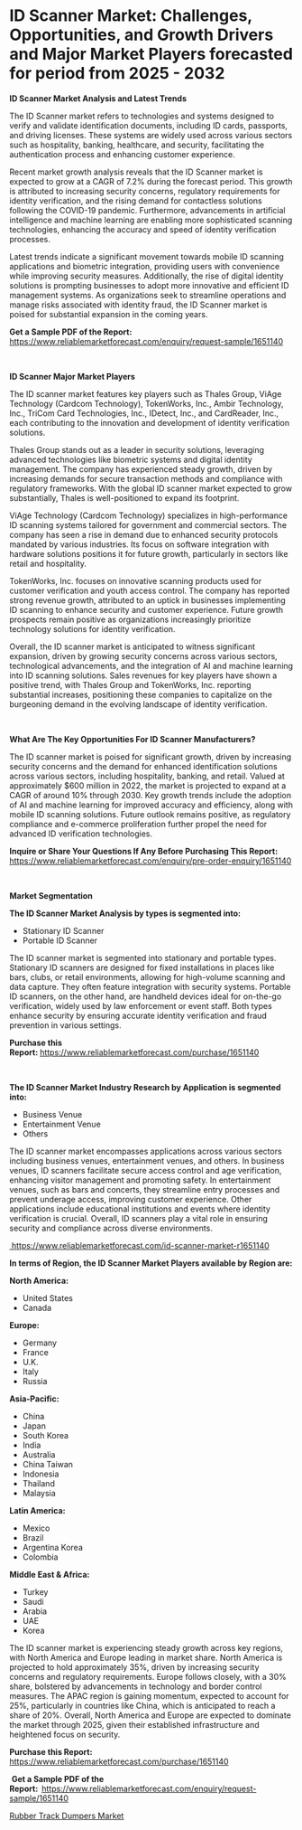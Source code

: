 <p><h1>ID Scanner Market: Challenges, Opportunities, and Growth Drivers and Major Market Players forecasted for period from 2025 - 2032</h1></p><p><strong>ID Scanner Market Analysis and Latest Trends</strong></p>
<p><p>The ID Scanner market refers to technologies and systems designed to verify and validate identification documents, including ID cards, passports, and driving licenses. These systems are widely used across various sectors such as hospitality, banking, healthcare, and security, facilitating the authentication process and enhancing customer experience.</p><p>Recent market growth analysis reveals that the ID Scanner market is expected to grow at a CAGR of 7.2% during the forecast period. This growth is attributed to increasing security concerns, regulatory requirements for identity verification, and the rising demand for contactless solutions following the COVID-19 pandemic. Furthermore, advancements in artificial intelligence and machine learning are enabling more sophisticated scanning technologies, enhancing the accuracy and speed of identity verification processes.</p><p>Latest trends indicate a significant movement towards mobile ID scanning applications and biometric integration, providing users with convenience while improving security measures. Additionally, the rise of digital identity solutions is prompting businesses to adopt more innovative and efficient ID management systems. As organizations seek to streamline operations and manage risks associated with identity fraud, the ID Scanner market is poised for substantial expansion in the coming years.</p></p>
<p><strong>Get a Sample PDF of the Report:&nbsp;</strong> <a href="https://www.reliablemarketforecast.com/enquiry/request-sample/1651140?utm_campaign=1105&utm_medium=2&utm_source=Github&utm_content=ia&utm_term=17022025&utm_id=id-scanner">https://www.reliablemarketforecast.com/enquiry/request-sample/1651140</a></p>
<p>&nbsp;</p>
<p><strong>ID Scanner Major Market Players</strong></p>
<p><p>The ID scanner market features key players such as Thales Group, ViAge Technology (Cardcom Technology), TokenWorks, Inc., Ambir Technology, Inc., TriCom Card Technologies, Inc., IDetect, Inc., and CardReader, Inc., each contributing to the innovation and development of identity verification solutions.</p><p>Thales Group stands out as a leader in security solutions, leveraging advanced technologies like biometric systems and digital identity management. The company has experienced steady growth, driven by increasing demands for secure transaction methods and compliance with regulatory frameworks. With the global ID scanner market expected to grow substantially, Thales is well-positioned to expand its footprint.</p><p>ViAge Technology (Cardcom Technology) specializes in high-performance ID scanning systems tailored for government and commercial sectors. The company has seen a rise in demand due to enhanced security protocols mandated by various industries. Its focus on software integration with hardware solutions positions it for future growth, particularly in sectors like retail and hospitality.</p><p>TokenWorks, Inc. focuses on innovative scanning products used for customer verification and youth access control. The company has reported strong revenue growth, attributed to an uptick in businesses implementing ID scanning to enhance security and customer experience. Future growth prospects remain positive as organizations increasingly prioritize technology solutions for identity verification.</p><p>Overall, the ID scanner market is anticipated to witness significant expansion, driven by growing security concerns across various sectors, technological advancements, and the integration of AI and machine learning into ID scanning solutions. Sales revenues for key players have shown a positive trend, with Thales Group and TokenWorks, Inc. reporting substantial increases, positioning these companies to capitalize on the burgeoning demand in the evolving landscape of identity verification.</p></p>
<p>&nbsp;</p>
<p><strong>What Are The Key Opportunities For ID Scanner Manufacturers?</strong></p>
<p><p>The ID scanner market is poised for significant growth, driven by increasing security concerns and the demand for enhanced identification solutions across various sectors, including hospitality, banking, and retail. Valued at approximately $600 million in 2022, the market is projected to expand at a CAGR of around 10% through 2030. Key growth trends include the adoption of AI and machine learning for improved accuracy and efficiency, along with mobile ID scanning solutions. Future outlook remains positive, as regulatory compliance and e-commerce proliferation further propel the need for advanced ID verification technologies.</p></p>
<p><strong>Inquire or Share Your Questions If Any Before Purchasing This Report:</strong> <a href="https://www.reliablemarketforecast.com/enquiry/pre-order-enquiry/1651140?utm_campaign=1105&utm_medium=2&utm_source=Github&utm_content=ia&utm_term=17022025&utm_id=id-scanner">https://www.reliablemarketforecast.com/enquiry/pre-order-enquiry/1651140</a></p>
<p>&nbsp;</p>
<p><strong>Market Segmentation</strong></p>
<p><strong>The ID Scanner Market Analysis by types is segmented into:</strong></p>
<p><ul><li>Stationary ID Scanner</li><li>Portable ID Scanner</li></ul></p>
<p><p>The ID scanner market is segmented into stationary and portable types. Stationary ID scanners are designed for fixed installations in places like bars, clubs, or retail environments, allowing for high-volume scanning and data capture. They often feature integration with security systems. Portable ID scanners, on the other hand, are handheld devices ideal for on-the-go verification, widely used by law enforcement or event staff. Both types enhance security by ensuring accurate identity verification and fraud prevention in various settings.</p></p>
<p><strong>Purchase this Report:&nbsp;</strong><a href="https://www.reliablemarketforecast.com/purchase/1651140?utm_campaign=1105&utm_medium=2&utm_source=Github&utm_content=ia&utm_term=17022025&utm_id=id-scanner">https://www.reliablemarketforecast.com/purchase/1651140</a></p>
<p>&nbsp;</p>
<p><strong>The ID Scanner Market Industry Research by Application is segmented into:</strong></p>
<p><ul><li>Business Venue</li><li>Entertainment Venue</li><li>Others</li></ul></p>
<p><p>The ID scanner market encompasses applications across various sectors including business venues, entertainment venues, and others. In business venues, ID scanners facilitate secure access control and age verification, enhancing visitor management and promoting safety. In entertainment venues, such as bars and concerts, they streamline entry processes and prevent underage access, improving customer experience. Other applications include educational institutions and events where identity verification is crucial. Overall, ID scanners play a vital role in ensuring security and compliance across diverse environments.</p></p>
<p><a href="https://www.reliablemarketforecast.com/id-scanner-market-r1651140?utm_campaign=1105&utm_medium=2&utm_source=Github&utm_content=ia&utm_term=17022025&utm_id=id-scanner">&nbsp;https://www.reliablemarketforecast.com/id-scanner-market-r1651140</a></p>
<p><strong>In terms of Region, the ID Scanner Market Players available by Region are:</strong></p>
<p>
    <p> <strong> North America: </strong>
        <ul>
            <li>United States</li>
            <li>Canada</li>
        </ul>
        </p> 
    <p> <strong> Europe: </strong>
        <ul>
            <li>Germany</li>
            <li>France</li>
            <li>U.K.</li>
            <li>Italy</li>
            <li>Russia</li>
        </ul>
        </p> 
    <p> <strong> Asia-Pacific: </strong>
        <ul>
            <li>China</li>
            <li>Japan</li>
            <li>South Korea</li>
            <li>India</li>
            <li>Australia</li>
            <li>China Taiwan</li>
            <li>Indonesia</li>
            <li>Thailand</li>
            <li>Malaysia</li>
        </ul>
        </p> 
    <p> <strong> Latin America: </strong>
        <ul>
            <li>Mexico</li>
            <li>Brazil</li>
            <li>Argentina Korea</li>
            <li>Colombia</li>
        </ul>
        </p> 
    <p> <strong> Middle East & Africa: </strong>
        <ul>
            <li>Turkey</li>
            <li>Saudi</li>
            <li>Arabia</li>
            <li>UAE</li>
            <li>Korea</li>
        </ul>
    </p>
    </p>
<p><p>The ID scanner market is experiencing steady growth across key regions, with North America and Europe leading in market share. North America is projected to hold approximately 35%, driven by increasing security concerns and regulatory requirements. Europe follows closely, with a 30% share, bolstered by advancements in technology and border control measures. The APAC region is gaining momentum, expected to account for 25%, particularly in countries like China, which is anticipated to reach a share of 20%. Overall, North America and Europe are expected to dominate the market through 2025, given their established infrastructure and heightened focus on security.</p></p>
<p><strong>Purchase this Report: </strong><a href="https://www.reliablemarketforecast.com/purchase/1651140?utm_campaign=1105&utm_medium=2&utm_source=Github&utm_content=ia&utm_term=17022025&utm_id=id-scanner">https://www.reliablemarketforecast.com/purchase/1651140</a></p>
<p>&nbsp;<strong>Get a Sample PDF of the Report:&nbsp;&nbsp;</strong><a href="https://www.reliablemarketforecast.com/enquiry/request-sample/1651140?utm_campaign=1105&utm_medium=2&utm_source=Github&utm_content=ia&utm_term=17022025&utm_id=id-scanner">https://www.reliablemarketforecast.com/enquiry/request-sample/1651140</a></p>
<p><strong></strong></p>
<p><p><a href="https://github.com/prosalinda88/Market-Research-Report-List-7/blob/main/rubber-track-dumpers-market.md?utm_campaign=1105&utm_medium=2&utm_source=Github&utm_content=ia&utm_term=17022025&utm_id=id-scanner">Rubber Track Dumpers Market</a></p></p>